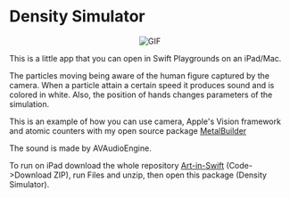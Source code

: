 # Density Simulator

<p align="center">
   <img src="../GIFs/Particles_Vision.gif" alt="GIF"/>
</p>     

This is a little app that you can open in Swift Playgrounds on an iPad/Mac.

The particles moving being aware of the human figure captured by the camera. When a particle attain a certain speed it produces sound and is colored in white. Also, the position of hands changes parameters of the simulation. 

This is an example of how you can use camera, Apple's Vision framework and atomic counters with my open source package [MetalBuilder](https://github.com/gadirom/MetalBuilder)

The sound is made by AVAudioEngine.

To run on iPad download the whole repository [Art-in-Swift](https://github.com/gadirom/Art-in-Swift) (Code->Download ZIP), run Files and unzip, then open this package (Density Simulator).
